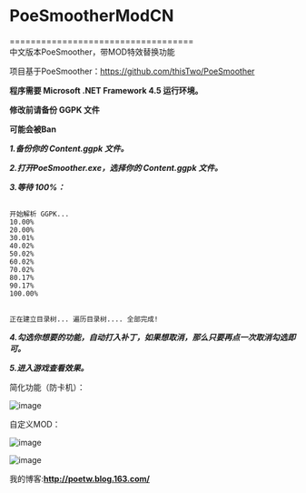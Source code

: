 # PoeSmootherModCN #
===================================  
中文版本PoeSmoother，带MOD特效替换功能  



项目基于PoeSmoother：https://github.com/thisTwo/PoeSmoother

**程序需要 Microsoft .NET Framework 4.5 运行环境。**  

**修改前请备份 GGPK 文件**  

**可能会被Ban**  





***1.备份你的 Content.ggpk 文件。***  

***2.打开PoeSmoother.exe，选择你的 Content.ggpk 文件。***  

***3.等待 100%：***  

<code>
开始解析 GGPK...
10.00%
20.00%
30.01%
40.02%
50.02%
60.02%
70.02%
80.17%
90.17%
100.00%

正在建立目录树...
遍历目录树....
全部完成!
</code>

***4.勾选你想要的功能，自动打入补丁，如果想取消，那么只要再点一次取消勾选即可。***  


***5.进入游戏查看效果。***  




简化功能（防卡机）：

![image](https://github.com/lucifering/PoeSmootherModCN/blob/master/Screenshot/2.jpg)


自定义MOD：

![image](https://github.com/lucifering/PoeSmootherModCN/blob/master/Screenshot/1.jpg)



![image](https://github.com/lucifering/PoeSmootherModCN/blob/master/Screenshot/3.jpg)




我的博客:**http://poetw.blog.163.com/** 
